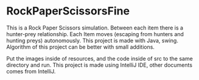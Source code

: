 # RockPaperScissorsFine
This is a Rock Paper Scissors simulation. Between each item there is a hunter-prey relationship. Each Item moves (escaping from hunters and hunting preys) autonomously. This project is made with Java, swing. Algorithm of this project can be better with small additions.

Put the images inside of resources, and the code inside of src to the same directory and run.
This project is made using IntelliJ IDE, other documents comes from IntelliJ.
